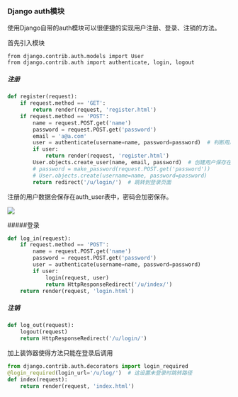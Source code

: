 ### Django auth模块

使用Django自带的auth模块可以很便捷的实现用户注册、登录、注销的方法。

首先引入模块

```
from django.contrib.auth.models import User
from django.contrib.auth import authenticate, login, logout
```



##### 注册

```python
def register(request):
    if request.method == 'GET':
        return render(request, 'register.html')
    if request.method == 'POST':
        name = request.POST.get('name')
        password = request.POST.get('password')
        email = 'a@a.com'
        user = authenticate(username=name, password=password)  # 判断用户是否存在
        if user:
            return render(request, 'register.html')
        User.objects.create_user(name, email, password)  # 创建用户保存在auth_user表中
        # password = make_password(request.POST.get('password'))
        # User.objects.create(username=name, password=password)
        return redirect('/u/login/')  # 跳转到登录页面
```

注册的用户数据会保存在auth_user表中，密码会加密保存。

![](C:\Users\a\Desktop\user.png)



#####登录

```python
def log_in(request):
    if request.method == 'POST':
        name = request.POST.get('name')
        password = request.POST.get('password')
        user = authenticate(username=name, password=password)
        if user:
            login(request, user)
            return HttpResponseRedirect('/u/index/')
    return render(request, 'login.html')
```



##### 注销

```python
def log_out(request):
    logout(request)
    return HttpResponseRedirect('/u/login/')
```

加上装饰器使得方法只能在登录后调用

```python
from django.contrib.auth.decorators import login_required
@login_required(login_url='/u/log/')  # 这设置未登录时跳转路径
def index(request):
    return render(request, 'index.html')
```

